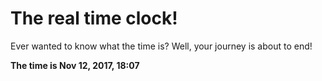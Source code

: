# The real time clock!

Ever wanted to know what the time is? Well, your journey is about to end!

**The time is Nov 12, 2017, 18:07**